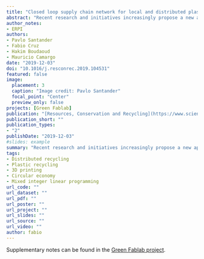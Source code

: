```yaml
---
title: "Closed loop supply chain network for local and distributed plastic recycling for 3D printing: a MILP-based optimization approach"
abstract: "Recent research and initiatives increasingly propose a new approach, based on distributed plastic recycling for open-source (OS) 3D printing technologies, as a way to deal with the issue of plastic waste and to support the development of the circular economy (CE). Distributed recycling can be thought of as a sort of “smart grid”, composed of small and coordinated recycling units. However, the operational complexity of this distributed approach limits its application. Furthermore, the environmental and economic advantages have yet to be de- monstrated. This article therefore explores the economic and environmental feasibility of this distributed plastic recycling approach from a logistics perspective, as a step towards its validation. To achieve this, an optimization mixed integer linear programming (MILP) model was used as an evaluation tool, representing a local closed loop supply chain (CLSC) network. The proposed model is illustrated using a case study of a university seeking to implement a distributed recycling demonstrator in order to recover 3D printing wastes from secondary schools in the northeast of France. Following this step, a sensitivity analysis was carried out considering the market var- iations (price of virgin plastic filament) and the amount of available plastic waste derived from the schools. The results obtained show positive economic and environmental benefits of carrying out this new method of plastic recycling. This work serves as a basis for continuing to explore the feasibility and replication of the distributed plastic recycling network in other contexts."
author_notes:
- ERPI
authors:
- Pavlo Santander
- Fabio Cruz
- Hakim Boudaoud
- Mauricio Camargo
date: "2019-12-03"
doi: "10.1016/j.resconrec.2019.104531"
featured: false
image:
  placement: 3
  caption: "Image credit: Pavlo Santander"
  focal_point: "Center"
  preview_only: false
projects: [Green Fablab]
publication: "[Resources, Conservation and Recycling](https://www.sciencedirect.com/journal/resources-conservation-and-recycling)"
publication_short: ""
publication_types:
- "2"
publishDate: "2019-12-03"
#slides: example
summary: "Recent research and initiatives increasingly propose a new approach, based on distributed plastic recycling for open-source (OS) 3D printing technologies, as a way to deal with the issue of plastic waste and to support the development of the circular economy (CE). Distributed"
tags:
- Distributed recycling
- Plastic recycling
- 3D printing 
- Circular economy 
- Mixed integer linear programming 
url_code: ""
url_dataset: ""
url_pdf: ""
url_poster: ""
url_project: ""
url_slides: ""
url_source: ""
url_video: ""
author: fabio
---
```


Supplementary notes can be found in the [Green Fablab project](http://lf2l.fr/projects/green-fablab/).
